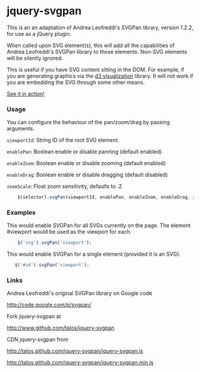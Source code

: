 # jquery-svgpan

This is an an adaptation of Andrea Leofreddi's SVGPan library,
version 1.2.2, for use as a jQuery plugin.

When called upon SVG element(s), this will add all the capabilities of
Andrea Leofreddi's SVGPan library to those elements.  Non-SVG elements
will be silently ignored.

This is useful if you have SVG content sitting in the DOM.  For
example, if you are generating graphics via the [d3
visualization](http://mbostock.github.com/d3/) library.  It will not
work if you are embedding the SVG through some other means.

[See it in action!](http://talos.github.com/jquery-svgpan/demo.html)

### Usage

You can configure the behaviour of the pan/zoom/drag by passing
arguments.

`viewportId`: String ID of the root SVG element.

`enablePan`: Boolean enable or disable panning (default enabled)

`enableZoom`: Boolean enable or disable zooming (default enabled)

`enableDrag`: Boolean enable or disable dragging (default disabled)

`zoomScale`: Float zoom sensitivity, defaults to .2

```javascript
    $(selector).svgPan(viewportId, enablePan, enableZoom, enableDrag, zoomScale);
```

### Examples

This would enable SVGPan for all SVGs currently on the page.  The
element #viewport would be used as the viewport for each.

```javascript
    $('svg').svgPan('viewport');
```

This would enable SVGPan for a single element (provided it is an SVG).

```javascript
   $('#id').svgPan('viewport');
```

### Links

Andrea Leofreddi's original SVGPan library on Google code

http://code.google.com/p/svgpan/

Fork jquery-svgpan at

http://www.github.com/talos/jquery-svgpan

CDN jquery-svgpan from

http://talos.github.com/jquery-svgpan/jquery-svgpan.js

http://talos.github.com/jquery-svgpan/jquery-svgpan.min.js
